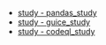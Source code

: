 - [study - pandas_study](study/pandas_study.md 'include :type=code')
- [study - guice_study](study/guice_study.md 'include :type=code')
- [study - codeql_study](study/codeql_study.md 'include :type=code')